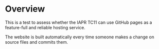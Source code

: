 # Overview

This is a test to assess whether the IAPR TC11 can use GitHub pages as a feature-full and reliable hosting service.

The website is built automatically every time someone makes a change on source files and commits them.